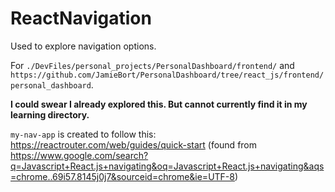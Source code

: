 # ReactNavigation

Used to explore navigation options.

For `./DevFiles/personal_projects/PersonalDashboard/frontend/`
and
`https://github.com/JamieBort/PersonalDashboard/tree/react_js/frontend/personal_dashboard`.

**I could swear I already explored this. But cannot currently find it in my learning directory.**

`my-nav-app` is created to follow this: https://reactrouter.com/web/guides/quick-start (found from https://www.google.com/search?q=Javascript+React.js+navigating&oq=Javascript+React.js+navigating&aqs=chrome..69i57.8145j0j7&sourceid=chrome&ie=UTF-8)